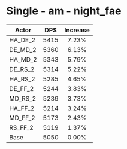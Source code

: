 # Single - am - night_fae
| Actor | DPS | Increase |
|---|:---:|:---:|
|HA_DE_2|5415|7.23%|
|DE_MD_2|5360|6.13%|
|HA_MD_2|5343|5.79%|
|DE_RS_2|5314|5.22%|
|HA_RS_2|5285|4.65%|
|DE_FF_2|5244|3.83%|
|MD_RS_2|5239|3.73%|
|HA_FF_2|5214|3.24%|
|MD_FF_2|5173|2.43%|
|RS_FF_2|5119|1.37%|
|Base|5050|0.00%|
